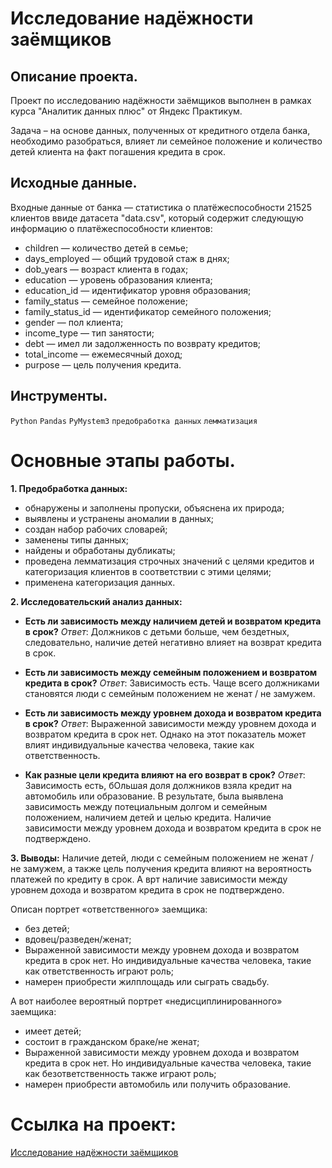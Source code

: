 # Исследование надёжности заёмщиков

## Описание проекта.
Проект по исследованию надёжности заёмщиков выполнен в рамках курса "Аналитик данных плюс" от Яндекс Практикум.

Задача – на основе данных, полученных от кредитного отдела банка, необходимо разобраться, влияет ли семейное положение и количество детей клиента на факт погашения кредита в срок.

## Исходные данные.
Входные данные от банка — статистика о платёжеспособности 21525 клиентов ввиде датасета "data.csv", который содержит следующую информацию о платёжеспособности клиентов:

* children — количество детей в семье;
* days_employed — общий трудовой стаж в днях;
* dob_years — возраст клиента в годах;
* education — уровень образования клиента;
* education_id — идентификатор уровня образования;
* family_status — семейное положение;
* family_status_id — идентификатор семейного положения;
* gender — пол клиента;
* income_type — тип занятости;
* debt — имел ли задолженность по возврату кредитов;
* total_income — ежемесячный доход;
* purpose — цель получения кредита.
  
## Инструменты.
```Python``` ```Pandas``` ```PyMystem3``` ```предобработка данных``` ```лемматизация```

# Основные этапы работы.
__1. Предобработка данных:__
  * обнаружены и заполнены пропуски, объяснена их природа;
  * выявлены и устранены аномалии в данных;
  * создан набор рабочих словарей;
  * заменены типы данных;
  * найдены и обработаны дубликаты;
  * проведена лемматизация строчных значений с целями кредитов и категоризация клиентов в соответствии с этими целями;
  * применена категоризация данных.

__2. Исследовательский анализ данных:__
- __Есть ли зависимость между наличием детей и возвратом кредита в срок?__ _Ответ_: Должников с детьми больше, чем бездетных, следовательно, наличие детей негативно влияет на возврат кредита в срок.

- __Есть ли зависимость между семейным положением и возвратом кредита в срок?__ _Ответ_: Зависимость есть. Чаще всего должниками становятся люди с семейным положением не женат / не замужем.

- __Есть ли зависимость между уровнем дохода и возвратом кредита в срок?__ _Ответ_: Выраженной зависимости между уровнем дохода и возвратом кредита в срок нет. Однако на этот показатель может влият индивидуальные качества человека, такие как ответственность.

- __Как разные цели кредита влияют на его возврат в срок?__ _Ответ_: Зависимость есть, бОльшая доля должников взяла кредит на автомобиль или образование. В результате, была выявлена зависимость между потециальным долгом и семейным положением, наличием детей и целью кредита. Наличие зависимости между уровнем дохода и возвратом кредита в срок не подтверждено.

__3. Выводы:__
Наличие детей, люди с семейным положением не женат / не замужем, а также цель получения кредита влияют на вероятность платежей по кредиту в срок. А врт наличие зависимости между уровнем дохода и возвратом кредита в срок не подтверждено.

Описан портрет «ответственного» заемщика:

  * без детей;
  * вдовец/разведен/женат;
  * Выраженной зависимости между уровнем дохода и возвратом кредита в срок нет. Но индивидуальные качества человека, такие как ответственность играют роль;
  * намерен приобрести жилплощадь или сыграть свадьбу.

А вот наиболее вероятный портрет «недисциплинированного» заемщика:

  * имеет детей;
  * состоит в гражданском браке/не женат;
  * Выраженной зависимости между уровнем дохода и возвратом кредита в срок нет. Но индивидуальные качества человека, такие как безответственность также играют роль;
  * намерен приобрести автомобиль или получить образование.

# Ссылка на проект:
[Исследование надёжности заёмщиков]()
